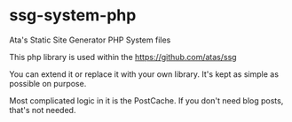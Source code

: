 # ssg-system-php
Ata's Static Site Generator PHP System files

This php library is used within the https://github.com/atas/ssg

You can extend it or replace it with your own library. It's kept as simple as possible on purpose.

Most complicated logic in it is the PostCache. If you don't need blog posts, that's not needed.
